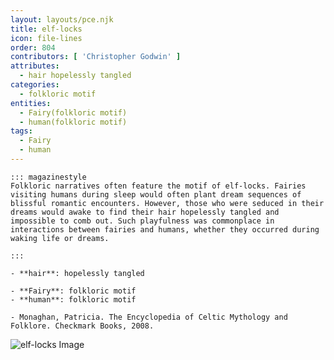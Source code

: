 ```yaml
---
layout: layouts/pce.njk
title: elf-locks
icon: file-lines
order: 804
contributors: [ 'Christopher Godwin' ]
attributes:
  - hair hopelessly tangled
categories:
  - folkloric motif
entities:
  - Fairy(folkloric motif)
  - human(folkloric motif)
tags:
  - Fairy
  - human
---
```

``` tab [group1:Info]
::: magazinestyle
Folkloric narratives often feature the motif of elf-locks. Fairies visiting humans during sleep would often plant dream sequences of blissful romantic encounters. However, those who were seduced in their dreams would awake to find their hair hopelessly tangled and impossible to comb out. Such playfulness was commonplace in interactions between fairies and humans, whether they occurred during waking life or dreams.

:::
```
``` tab [group1:Attributes]
- **hair**: hopelessly tangled
```
``` tab [group1:Entities]
- **Fairy**: folkloric motif
- **human**: folkloric motif
```
``` tab [group1:Sources]
- Monaghan, Patricia. The Encyclopedia of Celtic Mythology and Folklore. Checkmark Books, 2008.
```
![elf-locks Image](https://upload.wikimedia.org/wikipedia/commons/thumb/b/bc/Juments_lusitaniennes_11.jpg/1200px-Juments_lusitaniennes_11.jpg)
